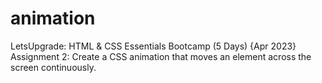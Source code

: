 # animation
LetsUpgrade: HTML & CSS Essentials Bootcamp (5 Days) {Apr 2023} Assignment 2: Create a CSS animation that moves an element across the screen continuously.
